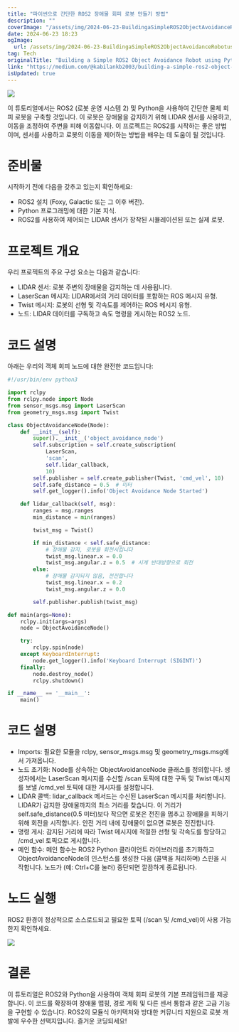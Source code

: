 ```yaml
---
title: "파이썬으로 간단한 ROS2 장애물 회피 로봇 만들기 방법"
description: ""
coverImage: "/assets/img/2024-06-23-BuildingaSimpleROS2ObjectAvoidanceRobotusingPython_0.png"
date: 2024-06-23 18:23
ogImage:
  url: /assets/img/2024-06-23-BuildingaSimpleROS2ObjectAvoidanceRobotusingPython_0.png
tag: Tech
originalTitle: "Building a Simple ROS2 Object Avoidance Robot using Python"
link: "https://medium.com/@kabilankb2003/building-a-simple-ros2-object-avoidance-robot-using-python-962f5b8485d7"
isUpdated: true
---
```


<img src="/assets/img/2024-06-23-BuildingaSimpleROS2ObjectAvoidanceRobotusingPython_0.png" />

이 튜토리얼에서는 ROS2 (로봇 운영 시스템 2) 및 Python을 사용하여 간단한 물체 회피 로봇을 구축할 것입니다. 이 로봇은 장애물을 감지하기 위해 LIDAR 센서를 사용하고, 이동을 조정하여 주변을 피해 이동합니다. 이 프로젝트는 ROS2를 시작하는 좋은 방법이며, 센서를 사용하고 로봇의 이동을 제어하는 방법을 배우는 데 도움이 될 것입니다.

# 준비물

시작하기 전에 다음을 갖추고 있는지 확인하세요:

<!-- cozy-coder - 수평 -->

<ins class="adsbygoogle"
     style="display:block"
     data-ad-client="ca-pub-4877378276818686"
     data-ad-slot="1107185301"
     data-ad-format="auto"
     data-full-width-responsive="true"></ins>

<script>
     (adsbygoogle = window.adsbygoogle || []).push({});
</script>

- ROS2 설치 (Foxy, Galactic 또는 그 이후 버전).
- Python 프로그래밍에 대한 기본 지식.
- ROS2를 사용하여 제어되는 LIDAR 센서가 장착된 시뮬레이션된 또는 실제 로봇.

# 프로젝트 개요

우리 프로젝트의 주요 구성 요소는 다음과 같습니다:

- LIDAR 센서: 로봇 주변의 장애물을 감지하는 데 사용됩니다.
- LaserScan 메시지: LIDAR에서의 거리 데이터를 포함하는 ROS 메시지 유형.
- Twist 메시지: 로봇의 선형 및 각속도를 제어하는 ROS 메시지 유형.
- 노드: LIDAR 데이터를 구독하고 속도 명령을 게시하는 ROS2 노드.

<!-- cozy-coder - 수평 -->

<ins class="adsbygoogle"
     style="display:block"
     data-ad-client="ca-pub-4877378276818686"
     data-ad-slot="1107185301"
     data-ad-format="auto"
     data-full-width-responsive="true"></ins>

<script>
     (adsbygoogle = window.adsbygoogle || []).push({});
</script>

# 코드 설명

아래는 우리의 객체 회피 노드에 대한 완전한 코드입니다:

```python
#!/usr/bin/env python3

import rclpy
from rclpy.node import Node
from sensor_msgs.msg import LaserScan
from geometry_msgs.msg import Twist

class ObjectAvoidanceNode(Node):
    def __init__(self):
        super().__init__('object_avoidance_node')
        self.subscription = self.create_subscription(
            LaserScan,
            'scan',
            self.lidar_callback,
            10)
        self.publisher = self.create_publisher(Twist, 'cmd_vel', 10)
        self.safe_distance = 0.5  # 미터
        self.get_logger().info('Object Avoidance Node Started')

    def lidar_callback(self, msg):
        ranges = msg.ranges
        min_distance = min(ranges)

        twist_msg = Twist()

        if min_distance < self.safe_distance:
            # 장애물 감지, 로봇을 회전시킵니다
            twist_msg.linear.x = 0.0
            twist_msg.angular.z = 0.5  # 시계 반대방향으로 회전
        else:
            # 장애물 감지되지 않음, 전진합니다
            twist_msg.linear.x = 0.2
            twist_msg.angular.z = 0.0

        self.publisher.publish(twist_msg)

def main(args=None):
    rclpy.init(args=args)
    node = ObjectAvoidanceNode()

    try:
        rclpy.spin(node)
    except KeyboardInterrupt:
        node.get_logger().info('Keyboard Interrupt (SIGINT)')
    finally:
        node.destroy_node()
        rclpy.shutdown()

if __name__ == '__main__':
    main()
```

# 코드 설명

<!-- cozy-coder - 수평 -->

<ins class="adsbygoogle"
     style="display:block"
     data-ad-client="ca-pub-4877378276818686"
     data-ad-slot="1107185301"
     data-ad-format="auto"
     data-full-width-responsive="true"></ins>

<script>
     (adsbygoogle = window.adsbygoogle || []).push({});
</script>

- Imports: 필요한 모듈을 rclpy, sensor_msgs.msg 및 geometry_msgs.msg에서 가져옵니다.
- 노드 초기화: Node를 상속하는 ObjectAvoidanceNode 클래스를 정의합니다. 생성자에서는 LaserScan 메시지를 수신할 /scan 토픽에 대한 구독 및 Twist 메시지를 보낼 /cmd_vel 토픽에 대한 게시자를 설정합니다.
- LIDAR 콜백: lidar_callback 메서드는 수신된 LaserScan 메시지를 처리합니다. LIDAR가 감지한 장애물까지의 최소 거리를 찾습니다. 이 거리가 self.safe_distance(0.5 미터)보다 작으면 로봇은 전진을 멈추고 장애물을 피하기 위해 회전을 시작합니다. 안전 거리 내에 장애물이 없으면 로봇은 전진합니다.
- 명령 게시: 감지된 거리에 따라 Twist 메시지에 적절한 선형 및 각속도를 할당하고 /cmd_vel 토픽으로 게시합니다.
- 메인 함수: 메인 함수는 ROS2 Python 클라이언트 라이브러리를 초기화하고 ObjectAvoidanceNode의 인스턴스를 생성한 다음 (콜백을 처리하며) 스핀을 시작합니다. 노드가 (예: Ctrl+C를 눌러) 중단되면 깔끔하게 종료됩니다.

# 노드 실행

ROS2 환경이 정상적으로 소스로드되고 필요한 토픽 (/scan 및 /cmd_vel)이 사용 가능한지 확인하세요.

<img src="https://miro.medium.com/v2/resize:fit:1400/1*XNR1_8EGSFbgsAnJUJ05FQ.gif" />

<!-- cozy-coder - 수평 -->

<ins class="adsbygoogle"
     style="display:block"
     data-ad-client="ca-pub-4877378276818686"
     data-ad-slot="1107185301"
     data-ad-format="auto"
     data-full-width-responsive="true"></ins>

<script>
     (adsbygoogle = window.adsbygoogle || []).push({});
</script>

# 결론

이 튜토리얼은 ROS2와 Python을 사용하여 객체 회피 로봇의 기본 프레임워크를 제공합니다. 이 코드를 확장하여 장애물 맵핑, 경로 계획 및 다른 센서 통합과 같은 고급 기능을 구현할 수 있습니다. ROS2의 모듈식 아키텍처와 방대한 커뮤니티 지원으로 로봇 개발에 우수한 선택지입니다. 즐거운 코딩되세요!
